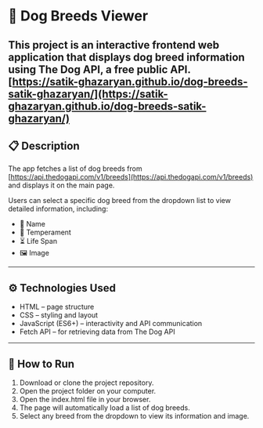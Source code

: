 # 🐶 Dog Breeds Viewer

This project is an interactive frontend web application that displays dog breed information using The Dog API, a free public API.
[https://satik-ghazaryan.github.io/dog-breeds-satik-ghazaryan/](https://satik-ghazaryan.github.io/dog-breeds-satik-ghazaryan/)
---

## 📋 Description

The app fetches a list of dog breeds from  
[https://api.thedogapi.com/v1/breeds](https://api.thedogapi.com/v1/breeds)  
and displays it on the main page.

Users can select a specific dog breed from the dropdown list to view detailed information, including:

- 🐾 Name
- 💬 Temperament
- ⏳ Life Span
- 🖼️ Image

---

## ⚙️ Technologies Used

- HTML – page structure  
- CSS – styling and layout  
- JavaScript (ES6+) – interactivity and API communication  
- Fetch API – for retrieving data from The Dog API  

---

## 🚀 How to Run

1. Download or clone the project repository.  
2. Open the project folder on your computer.  
3. Open the index.html file in your browser.  
4. The page will automatically load a list of dog breeds.  
5. Select any breed from the dropdown to view its information and image.  
